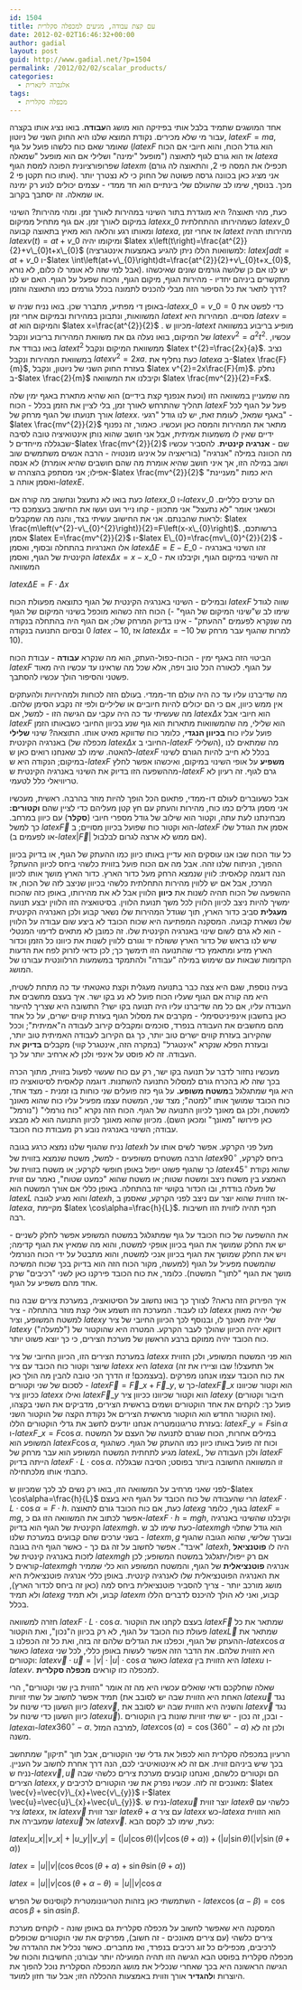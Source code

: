```yaml
---
id: 1504
title: עם קצת עבודה, מגיעים למכפלה סקלרית
date: 2012-02-02T16:46:32+00:00
author: gadial
layout: post
guid: http://www.gadial.net/?p=1504
permalink: /2012/02/02/scalar_products/
categories:
  - אלגברה לינארית
tags:
  - מכפלה סקלרית
---
```

אחד המושגים שתמיד בלבל אותי בפיזיקה הוא מושג ה**עבודה**. בואו נציג אותו בקצרה עבור מי שלא מכירים. נקודת המוצא שלנו היא החוק השני של ניוטון, $latex F=ma$, שאומר שאם כוח כלשהו פועל על גוף ($latex F$ הוא גודל הכוח, והוא חיובי אם הכוח מופעל "ימינה" ושלילי אם הוא מופעל "שמאלה") אז הוא גורם לגוף לתאוצה $latex a$ שפרופורציונית הפוכה למסת הגוף $latex m$ (תכפילו את המסה פי 2, והתאוצה לה גורם אותו כוח תקטן פי 2). אני מציג כאן בכוונה גרסה פשוטה של החוק כי לא נצטרך יותר מכך. בנוסף, שימו לב שהעולם שלי בינתיים הוא חד ממדי - עצמים יכולים לנוע רק ימינה או שמאלה. זה יסתבך בקרוב.

כעת, מהי תאוצה? היא מוגדרת בתור השינוי במהירות לאורך זמן. ומהי מהירות? השינוי במיקום לאורך זמן. אם גוף מתחיל ממיקום $latex x\_{0}$ כשמהירותו ההתחלתית $latex v\_{0}$ ומאותו רגע והלאה הוא מאיץ בתאוצה קבועה $latex a$, אז אחרי זמן $latex t$ מהירותו תהיה $latex v\left(t\right)=at+v\_{0}$ ומיקומו יהיה $latex x\left(t\right)=\frac{at^{2}}{2}+v\_{0}t+x\_{0}$ (למשוואות הללו ניתן להגיע באמצעות אינטגרציה: $latex \int adt=at+v\_{0}$ ו-$latex \int\left(at+v\_{0}\right)dt=\frac{at^{2}}{2}+v\_{0}t+x_{0}$, אבל למי שזה לא אומר לו כלום, לא נורא). יש לנו אם כן שלושה גורמים שונים שאיכשהו מתקשרים ביניהם יחדיו - מהירות הגוף, מיקום הגוף, והכוח שפעל על הגוף. האם יש לנו דרך לתאר את כל הסיפור הזה מבלי להכניס לתמונה בכלל גורמים כמו התאוצה והזמן?

באופן די מפתיע, מתברר שכן. בואו נניח שניה ש-$latex x\_{0}=v\_{0}=0$ כדי לפשט את המשוואות, ונתבונן במהירות ובמיקום אחרי זמן $latex t$ מסויים. המהירות היא $latex v=at$ והמיקום הוא $latex x=\frac{at^{2}}{2}$ . מכיוון ש-$latex t$ מופיע בריבוע במשוואה של המיקום, בואו נעלה גם את משוואת המהירות בריבוע ונקבל $latex v^{2}=a^{2}t^{2}$. עכשיו, בואו נבודד את $latex t^{2}$ ממשוואת המיקום ונקבל $latex t^{2}=\frac{2x}{a}$. נציב במשוואת המהירות ונקבל $latex v^{2}=2xa$. כעת נחליף את $latex a$ ב-$latex \frac{F}{m}$, בעזרת החוק השני של ניוטון, ונקבל $latex v^{2}=2x\frac{F}{m}$. נחלק ב-$latex \frac{2}{m}$ וקיבלנו את המשוואה $latex \frac{mv^{2}}{2}=Fx$.

מה שמעניין במשוואה הזו (וכעת אנפנף קצת בידיים) הוא שהיא מתארת באגף ימין שלה תהליך שהתרחש לאורך זמן, בלי לציין את הזמן בכלל - הכוח $latex F$ פעל על הגוף לכל אורך תנועתו של הגוף מרחק של $latex x$. באגף שמאל, לעומת זאת, יש לנו גודל "רגעי" - $latex \frac{mv^{2}}{2}$ מתאר את המהירות והמסה כאן ועכשיו. כאמור, זה נפנוף ידיים שאין לו משמעות אמיתית, אבל אני חושב שהוא נותן אינטואיציה טובה לסיבה שבגללה מייחדים ל-$latex \frac{mv^{2}}{2}$ שם - **אנרגיה קינטית**. להסביר עכשיו מה הכוונה במילה "אנרגיה" (בוריאציה על איניגו מונטויה - הרבה אנשים משתמשים שוב ושוב במילה הזו, אך איני חושב שהיא אומרת מה שהם חושבים שהיא אומרת) לא אנסה אפילו; אני מסתפק בהצהרה ש-$latex \frac{mv^{2}}{2}$ היא כמות "מעניינת" ואסמן אותה ב-$latex E$.

כעת בואו לא נתעצל ונחשוב מה קורה אם $latex x\_{0}$ ו-$latex v\_{0}$ הם ערכים כלליים. וכשאני אומר "לא נתעצל" אני מתכוון - קחו נייר ועט ועשו את החישוב בעצמכם כדי לראות שהבנתם. אני את החישוב עשיתי בצד, והנה מה שמקבלים: $latex \frac{m\left(v^{2}-v\_{0}^{2}\right)}{2}=F\left(x-x\_{0}\right)$. ברשותכם, אסמן $latex E=\frac{mv^{2}}{2}$ ו-$latex E\_{0}=\frac{mv\_{0}^{2}}{2}$ - אלו האנרגיות בהתחלה ובסוף, ואסמן $latex \Delta E=E-E\_{0}$ - זהו השינוי באנרגיה הקינטית של הגוף, ואסמן $latex \Delta x=x-x\_{0}$ - זה השינוי במיקום הגוף, וקיבלנו את המשוואה

$latex \Delta E=F\cdot\Delta x$

ובמילים - השינוי באנרגיה הקינטית של הגוף כתוצאה מפעולת הכוח $latex F$ שווה לגודל הכוח הזה כשהוא מוכפל בשינוי המיקום של הגוף (שימו לב ש"שינוי המיקום של הגוף" - מה שנקרא לפעמים "ההעתק" - אינו בדיוק המרחק שלו; אם הגוף היה בהתחלה בנקודה 0 ובסיום התנועה בנקודה $latex -10$, אז $latex \Delta x=-10$ למרות שהגוף עבר מרחק של 10).

הביטוי הזה באגף ימין - הכוח-כפול-העתק, הוא מה שנקרא **עבודה** - עבודת הכוח $latex F$ על הגוף. לכאורה הכל טוב ויפה, אלא שכל מה שראינו עד עכשיו היה מאוד פשטני והסיפור הולך עכשיו להסתבך.

מה שדיברנו עליו עד כה היה עולם חד-ממדי. בעולם הזה לכוחות ולמהירויות ולהעתקים אין ממש כיוון, אם כי הם יכולים להיות חיוביים או שליליים ולפי זה נקבע הסימן שלהם. מה שעשיתי עד כה היה עקבי עם הגישה הזו - למשל, אם $latex \Delta x$ הוא חיובי אבל $latex F$ הוא שלילי, מה שהמשוואות מתארות הוא גוף שנע בכיוון החיובי כשבאותו הזמן פועל עליו כוח **בכיוון הנגדי**, כלומר כוח שדווקא מאיט אותו. התוצאה? שינוי **שלילי** באנרגיה הקינטית (מכפלה של $latex \Delta x$ החיובי ב-$latex F$ השלילי), מה שמתאים לנו להאטה. שימו לב שאנחנו רואים כאן ש-$latex F$ בכלל לא חייב להיות הגורם לשינוי במיקום; הנקודה היא ש-$latex F$ **משפיע** על אופי השינוי במיקום, ואיכשהו אפשר לחלץ מההשפעה הזו בדיוק את השינוי באנרגיה הקינטית ש-$latex F$ גרם לגוף. זה רעיון לא טריוויאלי כלל לטעמי.

אבל כשעוברים לעולם דו-ממדי, פתאום הכל הופך להיות מוזר בהרבה. ראשית, מעכשיו אני מסמן גדלים כמו כוח, מהירות והעתק עם חץ קטן מעליהם כדי לציין שהם **וקטורים:** מבחינתנו לעת עתה, וקטור הוא שילוב של גודל מספרי חיובי (**סקלר**) עם כיוון במרחב. כך למשל $latex \vec{F}$ הוא וקטור כוח שפועל בכיוון מסויים; ב-$latex F$ אסמן את הגודל שלו (או לפעמים ב-$latex \left|\vec{F}\right|$ אם ממש לא ארצה לגרום לבלבול).

כל עוד הכוח שבו אנו עוסקים הוא עדיין באותו כיוון כמו ההעתק של הגוף, או בדיוק בכיוון ההפוך, הניתוח שלנו זהה. אבל מה אם הכוח פועל בזווית כלשהי ביחס לכיוון ההעתק? הנה דוגמה קלאסית: לווין שנמצא הרחק מעל כדור הארץ. כדור הארץ מושך אותו לכיוון המרכז, אבל אם יש ללווין מהירות התחלתית כלשהי בכיוון שניצב לזה של הכוח, אז ההשפעה של הכוח תהיה לשנות את **כיוון** הלווין אבל לא את מהירותו, באופן כזה שהכוח ימשיך להיות ניצב לכיוון הלווין לכל משך תנועת הלווין. בסיטואציה הזו הלווין יבצע תנועה **מעגלית** סביב כדור הארץ, תוך שגודל המהירות שלו נשאר קבוע ולכן האנרגיה הקינטית שלו נשארת קבועה. המסקנה המפתיעה היא שכוח הכובד לא ביצע שום עבודה על הלווין - הוא לא גרם לשום שינוי באנרגיה הקינטית שלו. זה כמובן לא מתאים לדימוי המנטלי שיש לנו בראש של כדור הארץ ששולח יד וגורם ללווין לשנות את כיוונו כל הזמן וכדור הארץ מזיע ומתאמץ כדי שהתנועה הזו תימשך כך; לכן כדאי לזרוק לפח את הדעות הקדומות שבאות עם שימוש במילה "עבודה" ולהתמקד במשמעות הרלוונטית עבורנו של המושג.

בעיה נוספת, שגם היא צצה כבר בתנועה מעגלית וקצת טאטאתי עד כה מתחת לשטיח, היא מה קורה אם הגוף שעליו הכוח פועל לא נע בקו ישר. איך בעצם מחשבים את העבודה עליו, אם כל מה שדיברנו עליו היה תנועה בקו ישר? התשובה היא שצריך להיעזר כאן בחשבון אינפיניטסימלי - מקרבים את מסלול הגוף בעזרת קווים ישרים, על כל אחד מהם מחשבים את העבודה בנפרד, סוכמים ומקבלים קירוב לעבודה ה"אמיתית"; וככל שהקירוב בעזרת קווים ישרים טוב יותר, כך גם הקירוב לעבודה האמיתית טוב יותר, ובעזרת הפלא שנקרא "אינטגרל" (במקרה הזה, אינטגרל קווי) מקבלים **בדיוק** את העבודה. זה לא פוסט על אינפי ולכן לא ארחיב יותר על כך.

מעכשיו נחזור לדבר על תנועה בקו ישר, רק עם כוח שעשוי לפעול בזווית, מתוך הכרה בכך שזה לא בהכרח גורם למסלול התנועה להשתנות. דוגמה קלאסית לסיטואציה כזו היא גוף שמתגלגל ב**משטח משופע.** על גוף כזה פועלים שני כוחות בו זמנית - מצד אחד, כוח הכובד שמושך אותו "למטה"; מצד שני, המשטח עצמו מפעיל עליו כוח שהוא מאונך למשטח, ולכן גם מאונך לכיוון התנועה של הגוף. הכוח הזה נקרא "כוח נורמלי" ("נורמל" כאן פירושו "מאונך" ומכאן השם). מכיוון שהוא מאונך לכיוון התנועה הוא לא מבצע עבודה; השינוי באנרגיה נובע רק מעבודת כוח הכובד.

נניח שהגוף שלנו נמצא כרגע בגובה $latex h$ מעל פני הקרקע. אפשר לשים אותו על הרבה משטחים משופעים - למשל, משטח שנמצא בזווית של $latex 90^{\circ}$ ביחס לקרקע, כך שהגוף פשוט ייפול באופן חופשי לקרקע; או משטח בזווית של $latex 45^{\circ}$ שהוא נקודת האמצע בין משטח ניצב ומשטח שטוח; או משטח שהוא "כמעט שטוח", נאמר עם זווית של מעלה בודדת, ובו הכדור בקושי יזוז בהתחלה. באופן כללי אם אורך המשטח הוא $latex L$ והוא מגיע לגובה $latex h$, אז הזווית שהוא יוצר עם ניצב לפני הקרקע, שאסמן ב-$latex \alpha$, מקיימת $latex \cos\alpha=\frac{h}{L}$. תכף תהיה לזווית הזו חשיבות רבה.

את ההשפעה של כוח הכובד על גוף שמתגלגל במשטח המשופע אפשר לחלק לשניים - יש את החלק שמושך את הגוף בכיוון אופקי למשטח, והוא מה שמאיץ את הגוף קדימה; ויש את החלק שמושך את הגוף בכיוון אנכי למשטח, והוא מתבטל על ידי הכוח הנורמלי שהמשטח מפעיל על הגוף (למעשה, מקור הכוח הזה הוא בדיוק בכך שכוח המשיכה מושך את הגוף "לתוך" המשטח). כלומר, את כוח הכובד פירקנו כאן לשני "רכיבים" שרק אחד מהם משפיע על הגוף.

איך הפירוק הזה נראה? לצורך כך בואו נחשוב על הסיטואציה, במערכת צירים שבה נוח לנו לעבוד. המערכת הזו תשמע אולי קצת מוזר בהתחלה - ציר $latex x$ שלי יהיה מאוזן למשטח המשופע, וציר $latex y$ שלי יהיה מאונך לו, ובנוסף לכך הכיוון החיובי של ציר $latex y$ ("למעלה") דווקא יהיה הכיוון שהולך לעבר הקרקע. המטרה היא שהוקטור של כוח הכובד יהיה ממוקם ברבע הראשון של מערכת הצירים, כי כך יוצא פשוט יותר.

במערכת הצירים הזו, הכיוון החיובי של ציר $latex x$ הוא פני המשטח המשופע, ולכן הזווית שיוצר וקטור כוח הכובד עם ציר $latex x$ היא $latex \alpha$ (אל תתעצלו! שבו וציירו את זה בעצמכם! זו הדרך הכי טובה להבין מה הולך כאן). את כוח הכובד עצמו אנחנו מפרקים לסכום של שני וקטורים - $latex \vec{F}=\vec{F}\_{x}+\vec{F}\_{y}$, כך ש-$latex \vec{F}\_{x}$ הוא וקטור שכיוונו ככיוון ציר $latex x$ ואילו $latex \vec{F}\_{y}$ הוא וקטור שכיוונו ככיוון ציר $latex y$ (חיבור וקטורים פועל כך: לוקחים את אחד הוקטורים ושמים בראשית הצירים, מדביקים את השני בקצהו, ואז הוקטור החדש הוא הוקטור מראשית הצירים אל נקודת הקצה של הוקטור השני). בעזרת טריגונומטריה אנחנו יודעים לחשב את גדלי הוקטורים הללו: $latex F\_{y}=F\sin\alpha$ ו-$latex F\_{x}=F\cos\alpha$. במילים אחרות, הכוח שגורם לתנועה של העצם על המשטח המשופע הוא $latex F\cos\alpha$, וכוח זה פועל באותו כיוון כמו ההעתק של הגוף. כשהגוף מגיע לתחתית המשטח המשופע הוא עבר מרחק של $latex L$, ולכן העבודה של $latex F$ הייתה בדיוק $latex F\cdot L\cdot\cos\alpha$. זו המשוואה החשובה ביותר בפוסט; הסיבה שבגללה כתבתי אותו מלכתחילה.

לפני שאני מרחיב על המשוואה הזו, בואו רק נשים לב לכך שמכיוון ש-$latex \cos\alpha=\frac{h}{L}$ הרי שהעבודה של כוח הכובד על הגוף היא בעצם $latex F\cdot L\cdot\cos\alpha=F\cdot h$. כעת, אם כוח הכובד גורם לתאוצה $latex g$ בגוף, כלומר $latex F=mg$, אפשר לכתוב את המשוואה הזו גם כ-$latex F\cdot h=mgh$, וקיבלנו שהשינוי באנרגיה הקינטית של הגוף הוא בדיוק $latex mgh$. כעת שימו לב ש-$latex mgh$ הוא גודל שתלוי בשני ערכים שהם קבועים במערכת שלנו - $latex m,g$ ובערך שלישי, שהוא הגובה שהגוף "איבד". אפשר לחשוב על זה גם כך - כאשר הגוף היה בגובה $latex h$, היה לו **פוטנציאל** לזכות באנרגיה קינטית של $latex mgh$ אם רק ייפול/יתגלגל במשטח המשופע; לכן קוראים ל-$latex mgh$ אנרגיה **פוטנציאלית** של הגוף, והמשטח המשופע הוא כלי שממיר את האנרגיה הפוטנציאלית שלו לאנרגיה קינטית. באופן כללי אנרגיה פוטנציאלית היא מושג מורכב יותר - צריך להסביר פוטנציאלית ביחס למה (כאן זה ביחס לכדור הארץ), ולא תמיד $latex g$ קבוע, ולא תמיד $latex m$ קבוע, ואני לא הולך להיכנס לדברים הללו בכלל.

חזרה למשוואה $latex F\cdot L\cdot\cos\alpha$. בעצם לקחנו את הוקטור $latex \vec{F}$ שמתאר את כל פעולת כוח הכובד על הגוף, לא רק בכיוון ה"נכון", ואת הוקטור $latex \vec{L}$ שמתאר את ההעתק של הגוף, וכפלנו את הגדלים שלהם זה בזה, ואת כל זה הכפלנו ב-$latex \cos\alpha$ כאשר $latex \alpha$ היא הזווית שלהם. את הדבר הזה אפשר לעשות באופן כללי, לכל שני וקטורים: $latex \vec{v}\cdot\vec{u}=\left|v\right|\cdot\left|u\right|\cdot\cos\alpha$ כאשר $latex \alpha$ היא הזווית בין $latex u$ ו-$latex v$. למכפלה כזו קוראים **מכפלה סקלרית**.

שאלה שחלקכם ודאי שואלים עכשיו היא מה זה אומר "הזווית בין שני וקטורים", הרי תמיד אפשר לחשוב על שתי זוויות (האחת היא הזווית שבה יש לסובב את $latex \vec{u}$ נגד כיוון השעון כדי שינוח על $latex \vec{v}$, והשניה היא הזווית שבה יש לסובב את $latex \vec{v}$ נגד כיוון השעון כדי שינוח על $latex \vec{u}$). ובכן, זה נכון - יש שתי זוויות שונות בין הוקטורים - $latex \alpha$ו-$latex 360^{\circ}-\alpha$. למרבה המזל, $latex \cos\left(\alpha\right)=\cos\left(360^{\circ}-\alpha\right)$ ולכן זה לא משנה.

הרעיון במכפלה סקלרית הוא לכפול את גדלי שני הוקטורים, אבל תוך "תיקון" שמתחשב בכך שיש ביניהם זווית. אם זה לא אינטואיטיבי לכם, הנה דרך אחרת לחשוב על העניין. נניח ש-$latex \vec{v},\vec{u}$ הם וקטורים כלשהם, ואנחנו קובעים מערכת צירים כלשהי שבה הצירים $latex x,y$ מאונכים זה לזה. עכשיו נפרק את שני הוקטורים לרכיבים: $latex \vec{v}=\vec{v}\_{x}+\vec{v\_{y}}$ ו-$latex \vec{u}=\vec{u}\_{x}+\vec{u\_{y}}$. נניח ש-$latex \vec{u}$ יוצר זווית $latex \theta$ כלשהי עם ציר $latex x$, אז $latex \vec{v}$ יוצר זווית $latex \theta+\alpha$ עם ציר $latex x$ כש-$latex \alpha$ הוא הזווית שמעבירה את $latex \vec{u}$ אל $latex \vec{v}$. כעת, שימו לב לקסם הבא:

$latex \left|u\_{x}\right|\left|v\_{x}\right|+\left|u\_{y}\right|\left|v\_{y}\right|=\left(\left|u\right|\cos\theta\right)\left(\left|v\right|\cos\left(\theta+\alpha\right)\right)+\left(\left|u\right|\sin\theta\right)\left(\left|v\right|\sin\left(\theta+\alpha\right)\right)$

$latex =\left|u\right|\left|v\right|\left(\cos\theta\cos\left(\theta+\alpha\right)+\sin\theta\sin\left(\theta+\alpha\right)\right)$

$latex =\left|u\right|\left|v\right|\cos\left(\theta+\alpha-\theta\right)=\left|u\right|\left|v\right|\cos\alpha$

השתמשתי כאן בזהות הטריגונומטרית לקוסינוס של הפרש - $latex \cos\left(\alpha-\beta\right)=\cos\alpha\cos\beta+\sin\alpha\sin\beta$.

המסקנה היא שאפשר לחשוב על מכפלה סקלרית גם באופן שונה - לוקחים מערכת צירים כלשהי (עם צירים מאונכים - זה חשוב), מפרקים את שני הוקטורים שכופלים לרכיבים, מכפילים כל זוג רכיבים בנפרד, ואז מחברים. כאשר נכליל את ההגדרה של מכפלה סקלרית בפוסט הבא הגישה הזו תהיה המועילה יותר עבורנו; החשיבות והכוח של הגישה הראשונה היא בכך שאחרי שנכליל את מושג המכפלה הסקלרית נוכל להפוך את היוצרות ו**להגדיר** אורך וזווית באמצעות ההכללה הזו; אבל עוד חזון למועד.